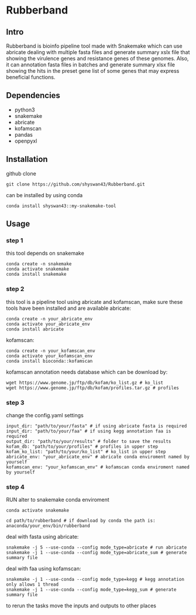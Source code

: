# Rubberband

## Intro
Rubberband is bioinfo pipeline tool made with Snakemake which can use abricate dealing with multiple fasta files and generate summary xslx file that showing the virulence genes and resistance genes of these genomes. Also, it can annotation fasta files in batches and generate summary xlsx file showing the hits in the preset gene list of some genes that may express beneficial functions.

## Dependencies
- python3
- snakemake
- abricate
- kofamscan
- pandas
- openpyxl

## Installation
github clone
```
git clone https://github.com/shyswan43/Rubberband.git
```
can be installed by using conda
```
conda install shyswan43::my-snakemake-tool
```

## Usage
### step 1
this tool depends on snakemake
```
conda create -n snakemake
conda activate snakemake
conda install snakemake
```
### step 2
this tool is a pipeline tool using abricate and kofamscan, make sure these tools have been installed and are available
abricate:
```
conda create -n your_abricate_env 
conda activate your_abricate_env
conda install abricate
```
kofamscan:
```
conda create -n your_kofamscan_env
conda activate your_kofamscan_env
conda install bioconda::kofamscan
```
kofamscan annotation needs database which can be download by:
```
wget https://www.genome.jp/ftp/db/kofam/ko_list.gz # ko_list
wget https://www.genome.jp/ftp/db/kofam/profiles.tar.gz # profiles 
```
### step 3
change the config.yaml settings
```
input_dir: "path/to/your/fasta" # if using abricate fasta is required
input_dir: "path/to/your/faa" # if using kegg annotation faa is required
output_dir: "path/to/your/results" # folder to save the results
kofam_db: "path/to/your/profiles" # profiles in upper step
kofam_ko_list: "path/to/your/ko_list" # ko_list in upper step
abricate_env: "your_abricate_env" # abricate conda enviroment named by yourself
kofamscan_env: "your_kofamscan_env" # kofamscan conda enviroment named by yourself

```
### step 4
RUN
alter to snakemake conda enviroment
```
conda activate snakemake
```
```
cd path/to/rubberband # if download by conda the path is: anaconda/your_env/bin/rubberband
```
deal with fasta using abricate:
```
snakemake -j 5 --use-conda --config mode_type=abricate # run abricate 
snakemake -j 1 --use-conda --config mode_type=abricate_sum # generate summary file
```
deal with faa using kofamscan:
```
snakemake -j 1 --use-conda --config mode_type=kegg # kegg annotation only allows 1 thread
snakemake -j 1 --use-conda --config mode_type=kegg_sum # generate summary file
```
to rerun the tasks move the inputs and outputs to other places
        
